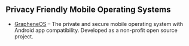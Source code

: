## **Privacy Friendly Mobile Operating Systems**

  * [GrapheneOS](https://grapheneos.org) – The private and secure mobile operating system with Android app compatibility. Developed as a non-profit open source project.